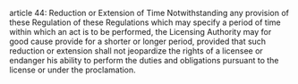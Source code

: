 article 44: Reduction or Extension of Time
Notwithstanding any provision of these Regulation of these Regulations which may specify a period of time within which an act is to be performed, the Licensing Authority may for good cause provide for a shorter or longer period, provided that such reduction or extension shall not jeopardize the rights of a licensee or endanger his ability to perform the duties and obligations pursuant to the license or under the proclamation.
<ul>
</ul>
